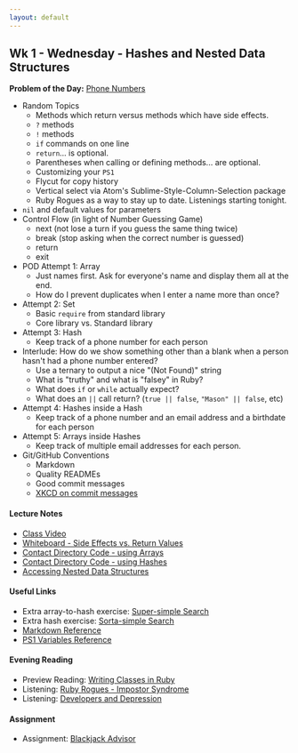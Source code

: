 ```yaml
---
layout: default
---
```


## Wk 1 - Wednesday - Hashes and Nested Data Structures

**Problem of the Day:** [Phone Numbers](https://github.com/masonfmatthews/rails_assignments/tree/master/exercises/phone_numbers)

* Random Topics
  * Methods which return versus methods which have side effects.
  * `?` methods
  * `!` methods
  * `if` commands on one line
  * `return`... is optional.
  * Parentheses when calling or defining methods... are optional.
  * Customizing your `PS1`
  * Flycut for copy history
  * Vertical select via Atom's Sublime-Style-Column-Selection package
  * Ruby Rogues as a way to stay up to date.  Listenings starting tonight.
* `nil` and default values for parameters
* Control Flow (in light of Number Guessing Game)
  * next (not lose a turn if you guess the same thing twice)
  * break (stop asking when the correct number is guessed)
  * return
  * exit
* POD Attempt 1: Array
  * Just names first.  Ask for everyone's name and display them all at the end.
  * How do I prevent duplicates when I enter a name more than once?
* Attempt 2: Set
  * Basic `require` from standard library
  * Core library vs. Standard library
* Attempt 3: Hash
  * Keep track of a phone number for each person
* Interlude: How do we show something other than a blank when a person hasn't had a phone number entered?
  * Use a ternary to output a nice "(Not Found)" string
  * What is "truthy" and what is "falsey" in Ruby?
  * What does `if` or `while` actually expect?
  * What does an `||` call return? (`true || false`, `"Mason" || false`, etc)
* Attempt 4: Hashes inside a Hash
  * Keep track of a phone number and an email address and a birthdate for each person
* Attempt 5: Arrays inside Hashes
  * Keep track of multiple email addresses for each person.
* Git/GitHub Conventions
  * Markdown
  * Quality READMEs
  * Good commit messages
  * [XKCD on commit messages](http://xkcd.com/1296/)

#### Lecture Notes

* [Class Video]()
* [Whiteboard - Side Effects vs. Return Values](http://tiyd-rails.s3.amazonaws.com/pictures/uploaded_files/000/000/023/original/side_effects_return.jpg?1442259389)
* [Contact Directory Code - using Arrays](contacts.rb)
* [Contact Directory Code - using Hashes](hashes.rb)
* [Accessing Nested Data Structures](nested.rb)

#### Useful Links

* Extra array-to-hash exercise: [Super-simple Search](https://github.com/masonfmatthews/rails_assignments/tree/master/unused/exercises/super_simple_search)
* Extra hash exercise: [Sorta-simple Search](https://github.com/masonfmatthews/rails_assignments/tree/master/unused/exercises/sorta_simple_search)
* [Markdown Reference](https://help.github.com/articles/markdown-basics/)
* [PS1 Variables Reference](http://www.cyberciti.biz/tips/howto-linux-unix-bash-shell-setup-prompt.html)

#### Evening Reading

* Preview Reading: [Writing Classes in Ruby](http://rubylearning.com/satishtalim/writing_our_own_class_in_ruby.html)
* Listening: [Ruby Rogues - Impostor Syndrome](https://devchat.tv/ruby-rogues/107-rr-impostor-syndrome-with-tim-chevalier)
* Listening: [Developers and Depression](https://vimeo.com/78419167)

#### Assignment

* Assignment: [Blackjack Advisor](https://github.com/tiyd-rails-2016-01/blackjack_advisor)
<!-- * Feedback: [Blackjack Advisor Feedback](feedback) -->
